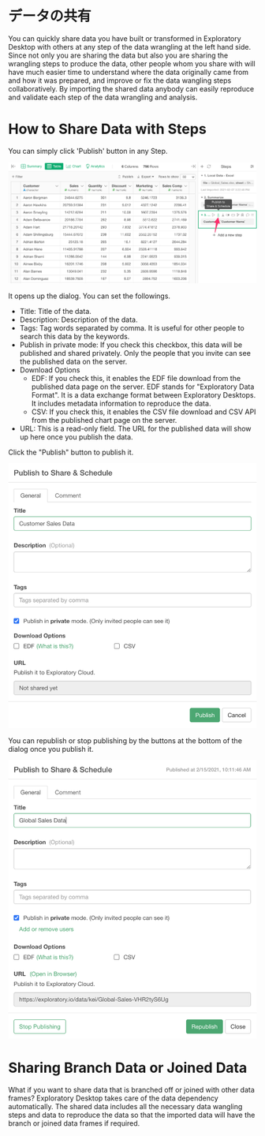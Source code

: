 # データの共有

You can quickly share data you have built or transformed in Exploratory Desktop with others at any step of the data wrangling at the left hand side. Since not only you are sharing the data but also you are sharing the wrangling steps to produce the data, other people whom you share with will have much easier time to understand where the data originally came from and how it was prepared, and improve or fix the data wangling steps collaboratively. By importing the shared data anybody can easily reproduce and validate each step of the data wrangling and analysis.

# How to Share Data with Steps


You can simply click 'Publish' button in any Step. 

![](images/data-publish1.png)

It opens up the dialog. You can set the followings.

* Title: Title of the data.
* Description: Description of the data.
* Tags: Tag words separated by comma. It is useful for other people to search this data by the keywords. 
* Publish in private mode: If you check this checkbox, this data will be published and shared privately. Only the people that you invite can see the published data on the server.
* Download Options
  * EDF: If you check this, it enables the EDF file download from the published data page on the server. EDF stands for "Exploratory Data Format". It is a data exchange format between Exploratory Desktops. It includes metadata information to reproduce the data. 
  * CSV: If you check this, it enables the CSV file download and CSV API from the published chart page on the server. 
* URL: This is a read-only field. The URL for the published data will show up here once you publish the data. 



Click the "Publish" button to publish it. 

![](images/data-publish2.png)


You can republish or stop publishing by the buttons at the bottom of the dialog once you publish it. 


![](images/data-publish3.png) 


# Sharing Branch Data or Joined Data

What if you want to share data that is branched off or joined with other data frames? Exploratory Desktop takes care of the data dependency automatically. The shared data includes all the necessary data wangling steps and data to reproduce the data so that the imported data will have the branch or joined data frames if required. 
